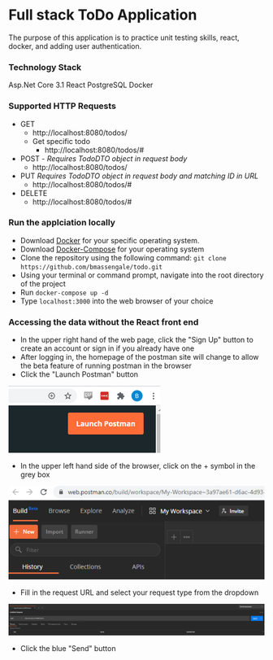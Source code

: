 # Full stack ToDo Application
The purpose of this application is to practice unit testing skills, react, docker, and adding user authentication.

### Technology Stack
Asp.Net Core 3.1
React
PostgreSQL
Docker

### Supported HTTP Requests
* GET
  * http://localhost:8080/todos/
  * Get specific todo 
    * http://localhost:8080/todos/#
* POST - *Requires TodoDTO object in request body*
  * http://localhost:8080/todos/
* PUT *Requires TodoDTO object in request body and matching ID in URL*
  * http://localhost:8080/todos/#
* DELETE
  * http://localhost:8080/todos/#

### Run the applciation locally
* Download [Docker](https://www.docker.com/products/docker-desktop) for your specific operating system.
* Download [Docker-Compose](https://docs.docker.com/compose/install/) for your operating system
* Clone the repository using the following command: `git clone https://github.com/bmassengale/todo.git`
* Using your terminal or command prompt, navigate into the root directory of the project
* Run `docker-compose up -d`
* Type `localhost:3000` into the web browser of your choice

### Accessing the data without the React front end
* In the upper right hand of the web page, click the "Sign Up" button to create an account or sign in if you already have one
* After logging in, the homepage of the postman site will change to allow the beta feature of running postman in the browser
* Click the "Launch Postman" button

![Launch Postman](/readme-images/launchpostman.png)

* In the upper left hand side of the browser, click on the + symbol in the grey box

![Postman New Request](/readme-images/postman_in_browser.png)

* Fill in the request URL and select your request type from the dropdown

![Request Filled Out](/readme-images/postman_filled.png)

* Click the blue "Send" button
